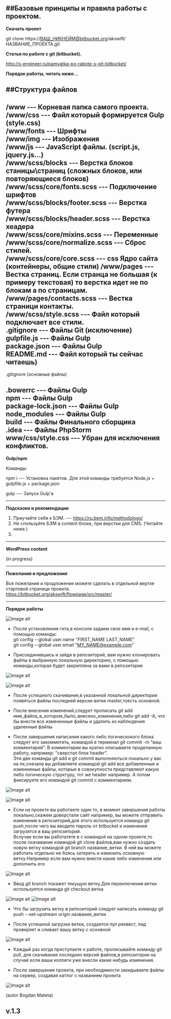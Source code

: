 ##Базовые принципы и правила работы с проектом.
---

**Скачать проект**

git clone https://ВАШ_НИКНЕЙМ@bitbucket.org/akswift/НАЗВАНИЕ_ПРОЕКТА.git


**Статья по работе с git (bitbucket).**

http://s-engineer.ru/pamyatka-po-rabote-s-git-bitbucket/

**Порядок работы, читать ниже...**


##Структура файлов
---


/www  ---   Корневая папка самого проекта.    
/www/css  ---   Файл который формируется Gulp (style.css)          
/www/fonts  ---  Шрифты               
/www/img  ---  Изображения           
/www/js  ---  JavaScript файлы. (script.js, jquery.js...)  
/www/scss/blocks  ---  Верстка блоков станицы\страниц (сложных блоков, или повторяющиеся блоков)                    
/www/scss/core/fonts.scss  ---  Подключение шрифтов    
/www/scss/blocks/footer.scss  ---  Верстка футера   
/www/scss/blocks/header.scss  ---  Верстка хеадера   
/www/scss/core/mixins.scss  ---  Переменные  
/www/scss/core/normalize.scss  ---  Сброс стилей.    
/www/scss/core/core.scss  ---  css Ядро сайта (контейнеры, общие стили)
/www/pages  ---  Вестка страниц. Если странца не большая (к примеру текстовая) то верстка идет не по блокам а по страницам.                          
/www/pages/contacts.scss  ---  Вестка страници контакты.                                            
/www/scss/style.scss   ---  Файл который подключает все стили.           
.gitignore --- Файлы Git (исключение)           
gulpfile.js --- Файлы Gulp                 
package.json ---  Файлы Gulp         
README.md --- Файл который ты сейчас читаешь)                
---
.gitignore (основные файлы)

.bowerrc --- Файлы Gulp              
npm --- Файлы Gulp    
package-lock.json --- Файлы Gulp                                
node_modules   --- Файлы Gulp        
build   --- Файлы Финального сборщика                        
.idea --- Файлы PhpStorm                               
www/css/style.css --- Убран для исключения конфликтов.
---
**Gulp/npm**        
       
Команды:            

npm i   --- Установка пакетов. Для этой команды требуется Node.js + gulpfile.js + package.json     
     
gulp --- Запуск Gulp'а

---

**Подсказки и рекомендации**

1. Приучайте себя к БЭМ. --- https://ru.bem.info/methodology/
2. Не спользуйте БЭМ в content блоке, при верстки для CMS. (Читайте ниже.)
3. 

---

**WordPress content**                                

(in progress)

---
**Пожелания и предложения**       
           
Все пожелания и продложения можете сделать в отдельной вертке стартовой страници проекта.               
https://bitbucket.org/akswift/flowpage/src/master/

---
**Порядок работы** 

![Image alt](https://akswift.pro/bitbucket/clone.png)

- После установления гита,в консоли задаем свое имя и  e-mail, с помощью команды:                               
git config --global user.name "FIRST_NAME LAST_NAME"                                  
git config --global user.email "MY_NAME@example.com"

- Присоединившись и зайдя в репозиторий, вам нужно клонировать файлы в выбранную локальную директорию, с помощью команды,которая будет закреплена за вами в репозиторие

![Image alt](https://akswift.pro/bitbucket/1.png)

![Image alt](https://akswift.pro/bitbucket/2.png)

- После успешного скачивания,в указанной локальной директории появяться файлы последней версии ветки master,тоесть основной.

- После внесения изменений,следует прописать git add имя_файла_в_котором_было_внесено_изменения,либо git add -A,
что бы внести все измененные файлы и удалить из наблюдения удаленные файлы

- После завершения написания какого либо логическокого блока следует его закоммитить, командой в терминал
git commit -m "ваш комментарий". В комментарии вы кратко описываете проделанную работу, например: "сверстал блок header".                          
Эти две команды git add и git commit выполняються локально у вас на пк,сначала вы добавляете командой git add все добавленные 
и изменненые файлы, которые в совокупности представляют какую либо логическую структуру, тот же header например. А потом фиксируете 
его командой git commit с комментарием.                                

![Image alt](https://akswift.pro/bitbucket/3.png)

![Image alt](https://akswift.pro/bitbucket/4.png)

- Если на проекте вы работаете один то, в момент завершения работы локально,скажем доверстали сайт например, вы можете отправить 
изменения в репозиторий,для этого используется команда git push,после чего вы вводите пароль от bitbucket и изменения загрузятся в ваш репозиторий.                                         
Вслучае если вы работатете в с командой на одном проекте,то после скачавание командой git clone файлов,вам нужно создать новую ветку командой git branch название_ветки.
В ней вы можете работать отдельно не боясь затереть и изменить основную ветку.Например если вам нужно внести какие либо изменения или дополнить его 

![Image alt](https://akswift.pro/bitbucket/7.png)

- Ввод git branch покажет текущую ветку.Для переключения ветки используется команда git checkout ветка

![Image alt](https://akswift.pro/bitbucket/5.png)
![Image alt](https://akswift.pro/bitbucket/6.png)

- Что бы загрузить ветку в репозиторий следует написать команду git push --set-upstream origin название_ветки

- После успешной загрузки ветки, создается пул реквест, лид проверяет и сливает вашу ветку с основной

![Image alt](https://akswift.pro/bitbucket/8.png)

- Каждый раз когда приступаете к работе, прописывайте команду git pull, для скачивания последних версий файлов,в репозитории
на случай если ваши коллеги уже внесли какие нибудь изменения.

- После завершения проекта, при необходимости закидываете файлы на сервер, создавая катлог с названием проекта

![Image alt](https://akswift.pro/bitbucket/9.png)

(autor Bogdan Mateta)

v.1.3
---